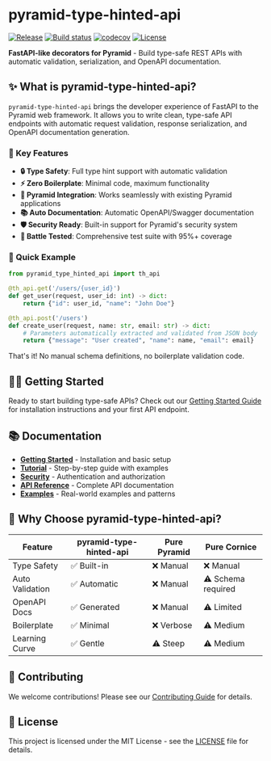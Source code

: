 # pyramid-type-hinted-api

[![Release](https://img.shields.io/github/v/release/tomas_correa/pyramid-type-hinted-api)](https://img.shields.io/github/v/release/tomas_correa/pyramid-type-hinted-api)
[![Build status](https://img.shields.io/github/actions/workflow/status/tomas_correa/pyramid-type-hinted-api/main.yml?branch=main)](https://github.com/tomas_correa/pyramid-type-hinted-api/actions/workflows/main.yml?query=branch%3Amain)
[![codecov](https://codecov.io/gh/tomas_correa/pyramid-type-hinted-api/branch/main/graph/badge.svg)](https://codecov.io/gh/tomas_correa/pyramid-type-hinted-api)
[![License](https://img.shields.io/github/license/tomas_correa/pyramid-type-hinted-api)](https://img.shields.io/github/license/tomas_correa/pyramid-type-hinted-api)

**FastAPI-like decorators for Pyramid** - Build type-safe REST APIs with automatic validation, serialization, and OpenAPI documentation.

## ✨ What is pyramid-type-hinted-api?

`pyramid-type-hinted-api` brings the developer experience of FastAPI to the Pyramid web framework. It allows you to write clean, type-safe API endpoints with automatic request validation, response serialization, and OpenAPI documentation generation.

### 🎯 Key Features

- **🔒 Type Safety**: Full type hint support with automatic validation
- **⚡ Zero Boilerplate**: Minimal code, maximum functionality  
- **🔗 Pyramid Integration**: Works seamlessly with existing Pyramid applications
- **📚 Auto Documentation**: Automatic OpenAPI/Swagger documentation
- **🛡️ Security Ready**: Built-in support for Pyramid's security system
- **🧪 Battle Tested**: Comprehensive test suite with 95%+ coverage

### 🚀 Quick Example

```python
from pyramid_type_hinted_api import th_api

@th_api.get('/users/{user_id}')
def get_user(request, user_id: int) -> dict:
    return {"id": user_id, "name": "John Doe"}

@th_api.post('/users')  
def create_user(request, name: str, email: str) -> dict:
    # Parameters automatically extracted and validated from JSON body
    return {"message": "User created", "name": name, "email": email}
```

That's it! No manual schema definitions, no boilerplate validation code.

## 🏃‍♂️ Getting Started

Ready to start building type-safe APIs? Check out our [Getting Started Guide](getting-started.md) for installation instructions and your first API endpoint.

## 📚 Documentation

- **[Getting Started](getting-started.md)** - Installation and basic setup
- **[Tutorial](tutorial.md)** - Step-by-step guide with examples
- **[Security](security.md)** - Authentication and authorization
- **[API Reference](modules.md)** - Complete API documentation
- **[Examples](examples.md)** - Real-world examples and patterns

## 🎯 Why Choose pyramid-type-hinted-api?

| Feature | pyramid-type-hinted-api | Pure Pyramid | Pure Cornice |
|---------|------------------------|---------------|--------------|
| Type Safety | ✅ Built-in | ❌ Manual | ❌ Manual |
| Auto Validation | ✅ Automatic | ❌ Manual | ⚠️ Schema required |
| OpenAPI Docs | ✅ Generated | ❌ Manual | ⚠️ Limited |
| Boilerplate | ✅ Minimal | ❌ Verbose | ⚠️ Medium |
| Learning Curve | ✅ Gentle | ⚠️ Steep | ⚠️ Medium |

## 🤝 Contributing

We welcome contributions! Please see our [Contributing Guide](https://github.com/tomas_correa/pyramid-type-hinted-api/blob/main/CONTRIBUTING.rst) for details.

## 📄 License

This project is licensed under the MIT License - see the [LICENSE](https://github.com/tomas_correa/pyramid-type-hinted-api/blob/main/LICENSE) file for details.